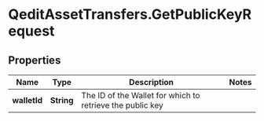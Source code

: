 # QeditAssetTransfers.GetPublicKeyRequest

## Properties
Name | Type | Description | Notes
------------ | ------------- | ------------- | -------------
**walletId** | **String** | The ID of the Wallet for which to retrieve the public key | 


